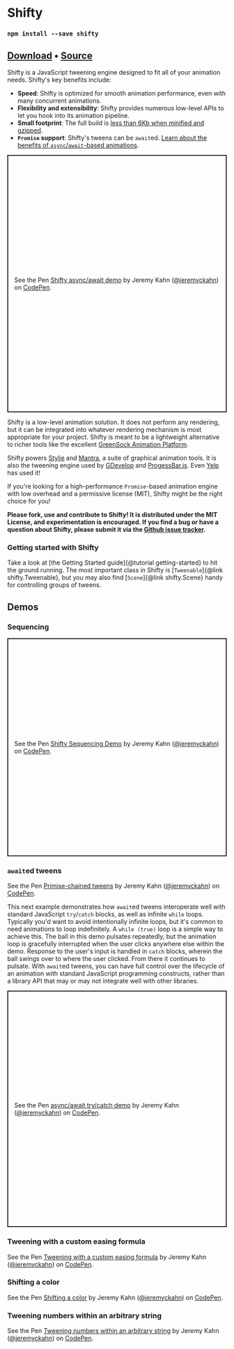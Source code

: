 # Shifty

### `npm install --save shifty`

## [Download](../shifty.js) • [Source](https://github.com/jeremyckahn/shifty)

Shifty is a JavaScript tweening engine designed to fit all of your animation needs. Shifty's key benefits include:

- **Speed**: Shifty is optimized for smooth animation performance, even with many concurrent animations.
- **Flexibility and extensibility**: Shifty provides numerous low-level APIs to let you hook into its animation pipeline.
- **Small footprint**: The full build is [less than 6Kb when minified and gzipped](https://bundlephobia.com/result?p=shifty).
- **`Promise` support**: Shifty's tweens can be `await`ed. [Learn about the benefits of `async`/`await`-based animations](https://dev.to/jeremyckahn/the-case-for-async-await-based-javascript-animations-pkl).

<p class="codepen" data-height="590" data-theme-id="dark" data-default-tab="js,result" data-user="jeremyckahn" data-slug-hash="PoNNNye" style="height: 590px; box-sizing: border-box; display: flex; align-items: center; justify-content: center; border: 2px solid; margin: 1em 0; padding: 1em;" data-pen-title="Shifty async/await demo">
  <span>See the Pen <a href="https://codepen.io/jeremyckahn/pen/PoNNNye">
  Shifty async/await demo</a> by Jeremy Kahn (<a href="https://codepen.io/jeremyckahn">@jeremyckahn</a>)
  on <a href="https://codepen.io">CodePen</a>.</span>
</p>
<script async src="https://static.codepen.io/assets/embed/ei.js"></script>

Shifty is a low-level animation solution. It does not perform any rendering, but it can be integrated into whatever rendering mechanism is most appropriate for your project. Shifty is meant to be a lightweight alternative to richer tools like the excellent [GreenSock Animation Platform](https://greensock.com/).

Shifty powers [Stylie](https://jeremyckahn.github.io/stylie/) and [Mantra](https://jeremyckahn.github.io/mantra/), a suite of graphical animation tools. It is also the tweening engine used by [GDevelop](https://gdevelop-app.com/) and [ProgessBar.js](https://progressbarjs.readthedocs.io/en/latest/#how-it-works). Even [Yelp](http://engineeringblog.yelp.com/2015/01/animating-the-mobile-web.html) has used it!

If you're looking for a high-performance `Promise`-based animation engine with low overhead and a permissive license (MIT), Shifty might be the right choice for you!

**Please fork, use and contribute to Shifty! It is distributed under the MIT License, and experimentation is encouraged. If you find a bug or have a question about Shifty, please submit it via the [Github issue tracker](https://github.com/jeremyckahn/shifty/issues).**

### Getting started with Shifty

Take a look at [the Getting Started guide]{@tutorial getting-started} to hit the ground running. The most important class in Shifty is [`Tweenable`]{@link shifty.Tweenable}, but you may also find [`Scene`]{@link shifty.Scene} handy for controlling groups of tweens.

## Demos

### Sequencing

<p class="codepen" data-height="500" data-theme-id="dark" data-default-tab="js,result" data-user="jeremyckahn" data-slug-hash="GRZZVLZ" style="height: 500px; box-sizing: border-box; display: flex; align-items: center; justify-content: center; border: 2px solid; margin: 1em 0; padding: 1em;" data-pen-title="Shifty Sequencing Demo">
  <span>See the Pen <a href="https://codepen.io/jeremyckahn/pen/GRZZVLZ">
  Shifty Sequencing Demo</a> by Jeremy Kahn (<a href="https://codepen.io/jeremyckahn">@jeremyckahn</a>)
  on <a href="https://codepen.io">CodePen</a>.</span>
</p>
<script async src="https://static.codepen.io/assets/embed/ei.js"></script>

### `await`ed tweens

<p data-height="388" data-theme-id="0" data-slug-hash="NvQXqP" data-default-tab="js,result" data-user="jeremyckahn" data-embed-version="2" data-pen-title="Primise-chained tweens" class="codepen">See the Pen <a href="https://codepen.io/jeremyckahn/pen/NvQXqP/">Primise-chained tweens</a> by Jeremy Kahn (<a href="https://codepen.io/jeremyckahn">@jeremyckahn</a>) on <a href="https://codepen.io">CodePen</a>.</p>
<script async src="https://production-assets.codepen.io/assets/embed/ei.js"></script>

This next example demonstrates how `await`ed tweens interoperate well with standard JavaScript `try`/`catch` blocks, as well as infinite `while` loops. Typically you'd want to avoid intentionally infinite loops, but it's common to need animations to loop indefinitely. A `while (true)` loop is a simple way to achieve this. The ball in this demo pulsates repeatedly, but the animation loop is gracefully interrupted when the user clicks anywhere else within the demo. Response to the user's input is handled in `catch` blocks, wherein the ball swings over to where the user clicked. From there it continues to pulsate. With `await`ed tweens, you can have full control over the lifecycle of an animation with standard JavaScript programming constructs, rather than a library API that may or may not integrate well with other libraries.

<p class="codepen" data-height="542" data-theme-id="dark" data-default-tab="js,result" data-user="jeremyckahn" data-slug-hash="abNmGwV" style="height: 542px; box-sizing: border-box; display: flex; align-items: center; justify-content: center; border: 2px solid; margin: 1em 0; padding: 1em;" data-pen-title="async/await try/catch demo">
  <span>See the Pen <a href="https://codepen.io/jeremyckahn/pen/abNmGwV">
  async/await try/catch demo</a> by Jeremy Kahn (<a href="https://codepen.io/jeremyckahn">@jeremyckahn</a>)
  on <a href="https://codepen.io">CodePen</a>.</span>
</p>
<script async src="https://static.codepen.io/assets/embed/ei.js"></script>

### Tweening with a custom easing formula

<p data-height="265" data-theme-id="0" data-slug-hash="xqpLQg" data-default-tab="js,result" data-user="jeremyckahn" data-embed-version="2" data-pen-title="Tweening with a custom easing formula" class="codepen">See the Pen <a href="http://codepen.io/jeremyckahn/pen/xqpLQg/">Tweening with a custom easing formula</a> by Jeremy Kahn (<a href="http://codepen.io/jeremyckahn">@jeremyckahn</a>) on <a href="http://codepen.io">CodePen</a>.</p>
<script async src="https://production-assets.codepen.io/assets/embed/ei.js"></script>

### Shifting a color

<p data-height="315" data-theme-id="0" data-slug-hash="jJarp" data-default-tab="js,result" data-user="jeremyckahn" data-embed-version="2" data-pen-title="Shifting a color" class="codepen">See the Pen <a href="http://codepen.io/jeremyckahn/pen/jJarp/">Shifting a color</a> by Jeremy Kahn (<a href="http://codepen.io/jeremyckahn">@jeremyckahn</a>) on <a href="http://codepen.io">CodePen</a>.</p>
<script async src="https://production-assets.codepen.io/assets/embed/ei.js"></script>

### Tweening numbers within an arbitrary string

<p data-height="265" data-theme-id="0" data-slug-hash="YZYxge" data-default-tab="js,result" data-user="jeremyckahn" data-embed-version="2" data-pen-title="Tweening numbers within an arbitrary string" class="codepen">See the Pen <a href="http://codepen.io/jeremyckahn/pen/YZYxge/">Tweening numbers within an arbitrary string</a> by Jeremy Kahn (<a href="http://codepen.io/jeremyckahn">@jeremyckahn</a>) on <a href="http://codepen.io">CodePen</a>.</p>
<script async src="https://production-assets.codepen.io/assets/embed/ei.js"></script>
